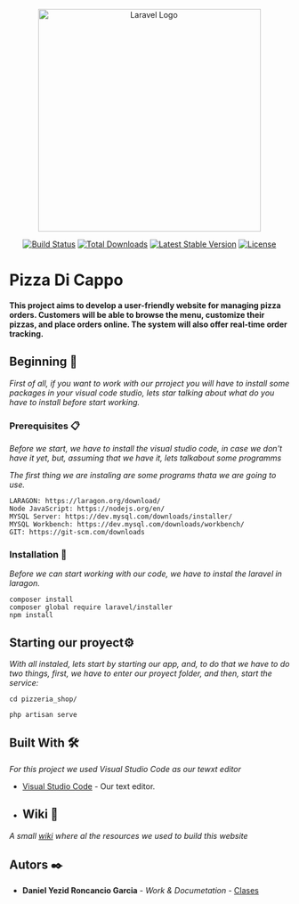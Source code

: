 <p align="center"><a href="https://laravel.com" target="_blank"><img src="https://raw.githubusercontent.com/laravel/art/master/logo-lockup/5%20SVG/2%20CMYK/1%20Full%20Color/laravel-logolockup-cmyk-red.svg" width="400" alt="Laravel Logo"></a></p>

<p align="center">
<a href="https://github.com/laravel/framework/actions"><img src="https://github.com/laravel/framework/workflows/tests/badge.svg" alt="Build Status"></a>
<a href="https://packagist.org/packages/laravel/framework"><img src="https://img.shields.io/packagist/dt/laravel/framework" alt="Total Downloads"></a>
<a href="https://packagist.org/packages/laravel/framework"><img src="https://img.shields.io/packagist/v/laravel/framework" alt="Latest Stable Version"></a>
<a href="https://packagist.org/packages/laravel/framework"><img src="https://img.shields.io/packagist/l/laravel/framework" alt="License"></a>
</p>

# Pizza Di Cappo

#### This project aims to develop a user-friendly website for managing pizza orders. Customers will be able to browse the menu, customize their pizzas, and place orders online. The system will also offer real-time order tracking.

## Beginning 🚀

_First of all, if you want to work with our prroject you will have to install some packages in your visual code studio, lets star talking about what do you have to install before start working._

### Prerequisites 📋

_Before we start, we have to install the visual studio code, in case we don't have it yet, but, assuming that we have it, lets talkabout some programms_

_The first thing we are instaling are some programs thata we are going to use._

```
LARAGON: https://laragon.org/download/
Node JavaScript: https://nodejs.org/en/
MYSQL Server: https://dev.mysql.com/downloads/installer/
MYSQL Workbench: https://dev.mysql.com/downloads/workbench/
GIT: https://git-scm.com/downloads
```

### Installation 🔧

_Before we can start working with our code, we have to instal the laravel in laragon._

```
composer install
composer global require laravel/installer
npm install
```


## Starting our proyect⚙️

_With all instaled, lets start by starting our app, and, to do that we have to do two things, first, we have to enter our proyect folder, and then, start the service:_
```
cd pizzeria_shop/

php artisan serve
```

## Built With 🛠️

_For this project we used Visual Studio Code as our tewxt editor_

* [Visual Studio Code](https://code.visualstudio.com/download) - Our text editor.

* ## Wiki 📖

_A small [wiki](https://github.com/DanielYezid/wiki.git) where al the resources we used to build this website_

## Autors ✒️

* **Daniel Yezid Roncancio Garcia** - *Work & Documetation* - [Clases](https://github.com/DanielYezid/pizzeria_laragon.git)
